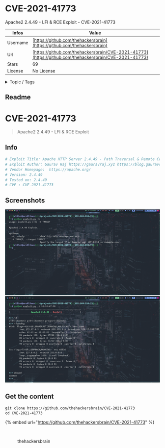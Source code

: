 # CVE-2021-41773

Apache2 2.4.49 - LFI & RCE Exploit - CVE-2021-41773

| Infos    | Value                                                              |
| -------- | -------------------------------------------------------------------|
| Username | [https://github.com/thehackersbrain](https://github.com/thehackersbrain) |
| Url      | [https://github.com/thehackersbrain/CVE-2021-41773](https://github.com/thehackersbrain/CVE-2021-41773)                                               |
| Stars    | 69                                                          |
| License  | No License                                                        |

<details>

<summary>Topic / Tags</summary>

* apache2* cve-2021-41773* exploit* gauravraj* lfi* python* rce* thehackersbrain

</details>

## Readme

# CVE-2021-41773

> Apache2 2.4.49 - LFI & RCE Exploit

## Info

```bash
# Exploit Title: Apache HTTP Server 2.4.49 - Path Traversal & Remote Code Execution (RCE)
# Exploit Author: Gaurav Raj https://gauravraj.xyz https://blog.gauravraj.xyz
# Vendor Homepage:  https://apache.org/
# Version: 2.4.49
# Tested on: 2.4.49
# CVE : CVE-2021-41773
```

## Screenshots

![help screen](https://raw.githubusercontent.com/thehackersbrain/CVE-2021-41773/main/screenshots/Pasted%20image%2020220313024756.png)
![exploit](https://raw.githubusercontent.com/thehackersbrain/CVE-2021-41773/main/screenshots/Pasted%20image%2020220313024903.png)



## Get the content

```
git clone https://github.com/thehackersbrain/CVE-2021-41773
cd CVE-2021-41773
```

{% embed url="https://github.com/thehackersbrain/CVE-2021-41773" %}

<figure><img src="https://avatars.githubusercontent.com/u/36809025?v=4" alt=""><figcaption><p>thehackersbrain</p></figcaption></figure>
